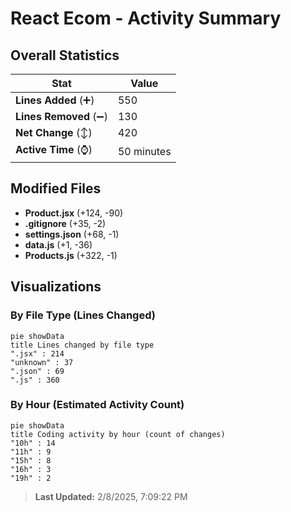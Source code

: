 # React Ecom - Activity Summary 

## Overall Statistics

| Stat                   | Value                                                             |
| ---------------------- | ----------------------------------------------------------------- |
| **Lines Added** (➕)   | 550                                          |
| **Lines Removed** (➖) | 130                                        |
| **Net Change** (↕)    | 420                |
| **Active Time** (⌚)   | 50 minutes |


## Modified Files
- **Product.jsx** (+124, -90)
- **.gitignore** (+35, -2)
- **settings.json** (+68, -1)
- **data.js** (+1, -36)
- **Products.js** (+322, -1)

## Visualizations

### By File Type (Lines Changed)

```mermaid
pie showData
title Lines changed by file type
".jsx" : 214
"unknown" : 37
".json" : 69
".js" : 360
```

### By Hour (Estimated Activity Count)

```mermaid
pie showData
title Coding activity by hour (count of changes)
"10h" : 14
"11h" : 9
"15h" : 8
"16h" : 3
"19h" : 2
```


> **Last Updated:** 2/8/2025, 7:09:22 PM